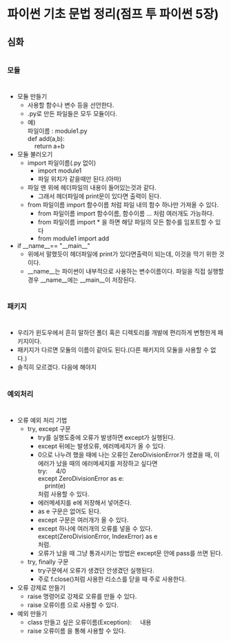 # 파이썬 기초 문법 정리(점프 투 파이썬  5장)
## 심화
#
### 모듈
#
- 모듈 만들기
    - 사용할 함수나 변수 등을 선언한다.
    - .py로 만든 파일들은 모두 모듈이다.
    - 예)  
    파일이름 : module1.py  
    def add(a,b):  
    &nbsp;&nbsp;&nbsp;&nbsp;return a+b
- 모듈 불러오기
    - import 파일이름(.py 없이)
        - import module1
        - 파일 위치가 같을때만 된다.(아마)
    - 파일 맨 위에 헤더파일의 내용이 들어있는것과 같다.
        - 그래서 헤더파일에 print문이 있다면 출력이 된다.
    - from 파일이름 import 함수이름 처럼 파일 내의 함수 하나만 가져올 수 있다.
        - from 파일이름 import 함수이름, 함수이름 ... 처럼 여러개도 가능하다.
        - from 파일이름 import * 을 하면 해당 파일의 모든 함수를 임포트할 수  있다
        - from module1 import add
- if \_\_name\_\_== "\_\_main\_\_"
    - 위에서 말했듯이 헤더파일에 print가 있다면출력이 되는데, 이것을 막기 위한 것이다.
    - \_\_name\_\_는 파이썬이 내부적으로 사용하는 변수이름이다. 파일을 직접 실행할 경우 \_\_name\_\_에는 \_\_main\_\_이 저장된다.
#
### 패키지
#
- 우리가 윈도우에서 흔히 말하던 폴더 혹은 디렉토리를 개발에 편리하게 변형한게 패키지이다.
- 패키지가 다르면 모듈의 이름이 같아도 된다.(다른 패키지의 모듈을 사용할 수 없다.)
- 솔직히 모르겠다. 다음에 해야지
#
### 예외처리
#
- 오류 예외 처리 기법
    - try, except 구문
        - try를 실행도중에 오류가 발생하면 except가 실행된다.
        - except 뒤에는 발생오류, 에러메세지가 올 수 있다.
        - 0으로 나누려 했을 때에 나는 오류인 ZeroDivisionError가 생겼을 때, 이 에러가 났을 때의 에러메세지를 저장하고 싶다면  
        try:
        &nbsp;&nbsp;&nbsp;&nbsp;4/0  
        except ZeroDivisionError as e:  
        &nbsp;&nbsp;&nbsp;&nbsp;print(e)  
        처럼 사용할 수 있다.
        - 에러메세지를 e에 저장해서 넣어준다.
        - as e 구문은 없어도 된다.
        - except 구문은 여러개가 올 수 있다.
        - except 하나에 여러개의 오류를 넣을 수 있다.  
        except(ZeroDivisionError, IndexError) as e  
        처럼.
        - 오류가 났을 때 그냥 통과시키는 방법은 except문 안에 pass를 쓰면 된다.
    - try, finally 구문
        - try구문에서 오류가 생겼던 안생겼던 실행된다.
        - 주로 f.close()처럼 사용한 리소스를 닫을 때 주로 사용한다.
- 오류 강제로 만들기
    - raise 명령어로 강제로 오류를 만들 수 있다.
    - raise 오류이름 으로 사용할 수 있다.
- 예외 만들기
    - class 만들고 싶은 오류이름(Exception):
    &nbsp;&nbsp;&nbsp;&nbsp;내용
    - raise 오류이름 을 통해 사용할 수 있다.